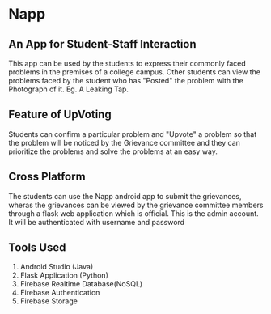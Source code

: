 # Napp
## An App for Student-Staff Interaction
This app can be used by the students to express their commonly faced problems in the premises of a college campus.
Other students can view the problems faced by the student who has "Posted" the problem with the Photograph of it.
Eg. A Leaking Tap.

## Feature of UpVoting
Students can confirm a particular problem and "Upvote" a problem so that the problem will be noticed by the Grievance committee
and they can prioritize the problems and solve the problems at an easy way.

## Cross Platform
The students can use the Napp android app to submit the grievances, wheras the grievances can be viewed by the grievance committee members
through a flask web application which is official. This is the admin account. It will be authenticated with username and password

## Tools Used
1. Android Studio (Java)
2. Flask Application (Python)
3. Firebase Realtime Database(NoSQL)
4. Firebase Authentication
5. Firebase Storage

